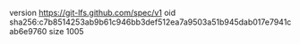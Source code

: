 version https://git-lfs.github.com/spec/v1
oid sha256:c7b8514253ab9b61c946bb3def512ea7a9503a51b945dab017e7941cab6e9760
size 1005
